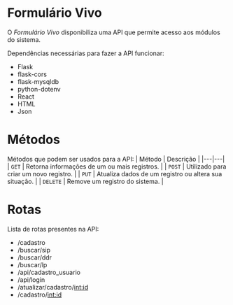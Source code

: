 # Formulário Vivo
O _Formulário Vivo_ disponibiliza uma API que permite acesso aos módulos do sistema.

Dependências necessárias para fazer a API funcionar:
* Flask
* flask-cors
* flask-mysqldb
* python-dotenv
* React
* HTML
* Json

# Métodos
Métodos que podem ser usados para a API:
| Método | Descrição |
|---|---|
| `GET` | Retorna informações de um ou mais registros. |
| `POST` | Utilizado para criar um novo registro. |
| `PUT` | Atualiza dados de um registro ou altera sua situação. |
| `DELETE` | Remove um registro do sistema. |

# Rotas
Lista de rotas presentes na API:
* /cadastro
* /buscar/sip
* /buscar/ddr
* /buscar/lp
* /api/cadastro_usuario
* /api/login
* /atualizar/cadastro/<int:id>
* /cadastro/<int:id>



